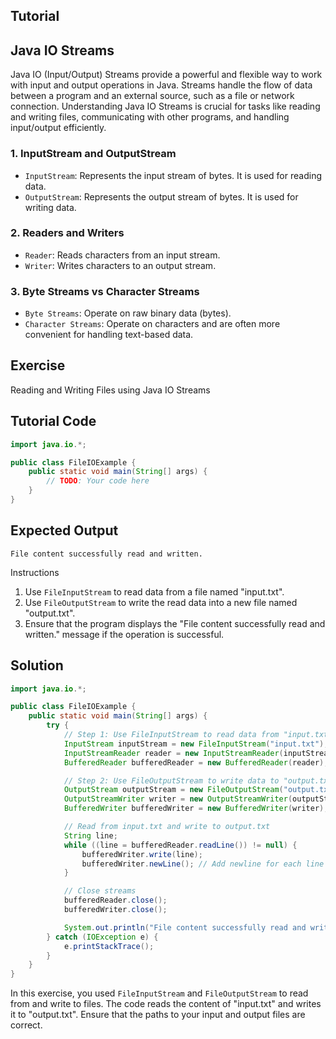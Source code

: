 Tutorial
--------

## Java IO Streams

Java IO (Input/Output) Streams provide a powerful and flexible way to work with input and output operations in Java. Streams handle the flow of data between a program and an external source, such as a file or network connection. Understanding Java IO Streams is crucial for tasks like reading and writing files, communicating with other programs, and handling input/output efficiently.

### 1. InputStream and OutputStream
- `InputStream`: Represents the input stream of bytes. It is used for reading data.
- `OutputStream`: Represents the output stream of bytes. It is used for writing data.

### 2. Readers and Writers
- `Reader`: Reads characters from an input stream.
- `Writer`: Writes characters to an output stream.

### 3. Byte Streams vs Character Streams
- `Byte Streams`: Operate on raw binary data (bytes).
- `Character Streams`: Operate on characters and are often more convenient for handling text-based data.

Exercise
--------
Reading and Writing Files using Java IO Streams


Tutorial Code
-------------
```java
import java.io.*;

public class FileIOExample {
    public static void main(String[] args) {
        // TODO: Your code here
    }
}
```

Expected Output
---------------
```text
File content successfully read and written.
```

Instructions
1. Use `FileInputStream` to read data from a file named "input.txt".
2. Use `FileOutputStream` to write the read data into a new file named "output.txt".
3. Ensure that the program displays the "File content successfully read and written." message if the operation is successful.

Solution
--------
```java
import java.io.*;

public class FileIOExample {
    public static void main(String[] args) {
        try {
            // Step 1: Use FileInputStream to read data from "input.txt"
            InputStream inputStream = new FileInputStream("input.txt");
            InputStreamReader reader = new InputStreamReader(inputStream);
            BufferedReader bufferedReader = new BufferedReader(reader);

            // Step 2: Use FileOutputStream to write data to "output.txt"
            OutputStream outputStream = new FileOutputStream("output.txt");
            OutputStreamWriter writer = new OutputStreamWriter(outputStream);
            BufferedWriter bufferedWriter = new BufferedWriter(writer);

            // Read from input.txt and write to output.txt
            String line;
            while ((line = bufferedReader.readLine()) != null) {
                bufferedWriter.write(line);
                bufferedWriter.newLine(); // Add newline for each line
            }

            // Close streams
            bufferedReader.close();
            bufferedWriter.close();

            System.out.println("File content successfully read and written.");
        } catch (IOException e) {
            e.printStackTrace();
        }
    }
}
```

In this exercise, you used `FileInputStream` and `FileOutputStream` to read from and write to files. The code reads the content of "input.txt" and writes it to "output.txt". Ensure that the paths to your input and output files are correct.
